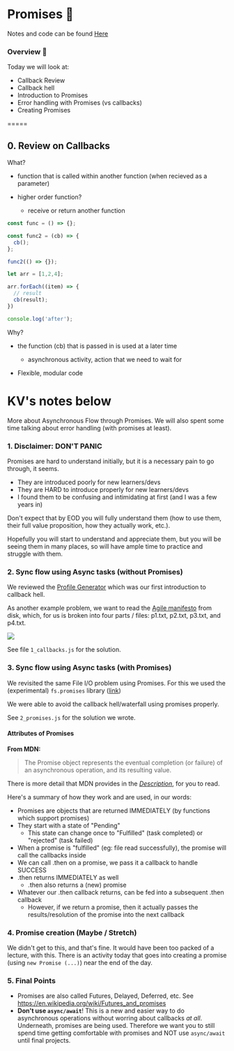 

# Promises 💍

Notes and code can be found [Here](https://github.com/tborsa/lectures/tree/master/week2/day4)


### Overview 📢

Today we will look at:
- Callback Review
- Callback hell
- Introduction to Promises
- Error handling with Promises (vs callbacks)
- Creating Promises

=====

## 0. Review on Callbacks

What? 

- function that is called within another function (when recieved as a parameter)

- higher order function?
  - receive or return another function

```js
const func = () => {};

const func2 = (cb) => {
  cb();
};

func2(() => {});

let arr = [1,2,4];

arr.forEach((item) => {
  // result
  cb(result);
})

console.log('after');
```


Why? 

- the function (cb) that is passed in is used at a later time
  - asynchronous activity, action that we need to wait for

- Flexible, modular code

KV's notes below
====

More about Asynchronous Flow through Promises. We will also spent some time talking about error handling (with promises at least).

### 1. Disclaimer: DON'T PANIC

Promises are hard to understand initially, but it is a necessary pain to go through, it seems.

- They are introduced poorly for new learners/devs
- They are HARD to introduce properly for new learners/devs
- I found them to be confusing and intimidating at first (and I was a few years in)

Don't expect that by EOD you will fully understand them (how to use them, their full value proposition, how they actually work, etc.). 

Hopefully you will start to understand and appreciate them, but you will be seeing them in many places, so will have ample time to practice and struggle with them.

### 2. Sync flow using Async tasks (without Promises)

We reviewed the [Profile Generator](https://web.compass.lighthouselabs.ca/c583c1da-f7c8-478b-81a9-9497579a8ac2) which was our first introduction to callback hell.

As another example problem, we want to read the [Agile manifesto](https://agilemanifesto.org/) from disk, which, for us is broken into four parts / files: p1.txt, p2.txt, p3.txt, and p4.txt.

![](https://www.digitalcrafts.com/sites/default/files/Screen%20Shot%202017-07-31%20at%2011.04.40%20AM.png)

See file `1_callbacks.js` for the solution.

### 3. Sync flow using Async tasks (with Promises)

We revisited the same File I/O problem using Promises. For this we used the (experimental) `fs.promises` library ([link](https://nodejs.org/dist/latest-v10.x/docs/api/fs.html#fs_fs_promises_api))

We were able to avoid the callback hell/waterfall using promises properly.

See `2_promises.js` for the solution we wrote.

#### Attributes of Promises

**From MDN:**

> The Promise object represents the eventual completion (or failure) of an asynchronous operation, and its resulting value.

There is more detail that MDN provides in the [_Description_](https://developer.mozilla.org/en-US/docs/Web/JavaScript/Reference/Global_Objects/Promise#Description), for you to read.

Here's a summary of how they work and are used, in our words:

- Promises are objects that are returned IMMEDIATELY (by functions which support promises)
- They start with a state of "Pending"
  - This state can change once to "Fulfilled" (task completed) or "rejected" (task failed)
- When a promise is "fulfilled" (eg: file read successfully), the promise will call the callbacks inside
- We can call .then on a promise, we pass it a callback to handle SUCCESS
- .then returns IMMEDIATELY as well
  - .then also returns a (new) promise
- Whatever our .then callback returns, can be fed into a subsequent .then callback
  - However, if we return a promise, then it actually passes the results/resolution of the promise into the next callback
  
### 4. Promise creation (Maybe / Stretch)

We didn't get to this, and that's fine. It would have been too packed of a lecture, with this. There is an activity today that goes into creating a promise (using `new Promise (...)`) near the end of the day.

### 5. Final Points

- Promises are also called Futures, Delayed, Deferred, etc. See <https://en.wikipedia.org/wiki/Futures_and_promises>
- **Don't use `async/await`**! This is a new and easier way to do asynchronous operations without worring about callbacks _at all_. Underneath, promises are being used. Therefore we want you to still spend time getting comfortable with promises and NOT use `async/await` until final projects.